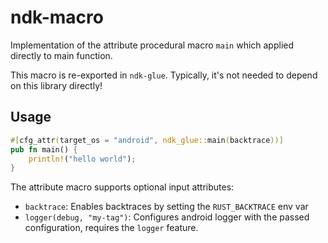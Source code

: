 # ndk-macro

Implementation of the attribute procedural macro `main` which applied directly to main function.

This macro is re-exported in `ndk-glue`. Typically, it's not needed to depend on this library directly!

## Usage
```Rust
#[cfg_attr(target_os = "android", ndk_glue::main(backtrace))]
pub fn main() {
    println!("hello world");
}
```

The attribute macro supports optional input attributes:

- `backtrace`: Enables backtraces by setting the `RUST_BACKTRACE` env var
- `logger(debug, "my-tag")`: Configures android logger with the passed configuration, requires the `logger` feature.
